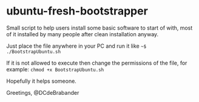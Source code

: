 # ubuntu-fresh-bootstrapper
Small script to help users install some basic software to start of with, 
most of it installed by many people after clean installation anyway.

Just place the file anywhere in your PC and run it like 
`~$ ./BootstrapUbuntu.sh`

If it is not allowed to execute then change the permissions of the file, for example:
`chmod +x BootstrapUbuntu.sh`

Hopefully it helps someone.

Greetings,
@DCdeBrabander
